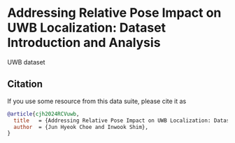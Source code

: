 # Addressing Relative Pose Impact on UWB Localization: Dataset Introduction and Analysis
UWB dataset 




## Citation
If you use some resource from this data suite, please cite it as

```bibtex
@article{cjh2024RCVuwb,
  title   = {Addressing Relative Pose Impact on UWB Localization: Dataset Introduction and Analysis},
  author  = {Jun Hyeok Choe and Inwook Shim},
}
